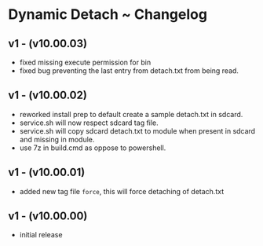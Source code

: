 # Dynamic Detach ~ Changelog
## v1 - (v10.00.03)
* fixed missing execute permission for bin
* fixed bug preventing the last entry from detach.txt from being read.
## v1 - (v10.00.02)
* reworked install prep to default create a sample detach.txt in sdcard.
* service.sh will now respect sdcard tag file.
* service.sh will copy sdcard detach.txt to module when present in sdcard and missing in module. 
* use 7z in build.cmd as oppose to powershell.
## v1 - (v10.00.01)
* added new tag file ```force```, this will force detaching of detach.txt
## v1 - (v10.00.00)
* initial release